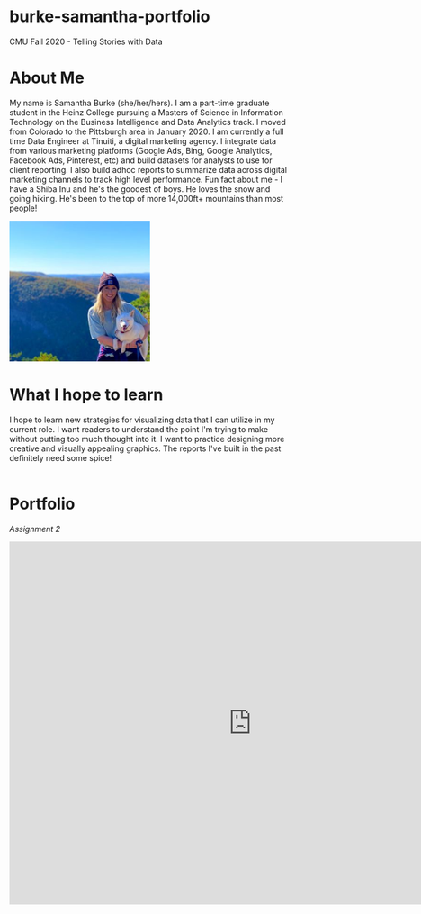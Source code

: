 # burke-samantha-portfolio
CMU Fall 2020 - Telling Stories with Data 
<br>
# About Me
My name is Samantha Burke (she/her/hers). I am a part-time graduate student in the Heinz College pursuing a Masters of Science in Information Technology on the Business Intelligence and Data Analytics track. I moved from Colorado to the Pittsburgh area in January 2020. I am currently a full time Data Engineer at Tinuiti, a digital marketing agency. I integrate data from various marketing platforms (Google Ads, Bing, Google Analytics, Facebook Ads, Pinterest, etc) and build datasets for analysts to use for client reporting. I also build adhoc reports to summarize data across digital marketing channels to track high level performance. 
Fun fact about me - I have a Shiba Inu and he's the goodest of boys. He loves the snow and going hiking. He's been to the top of more 14,000ft+ mountains than most people!
<br>

<img src = "https://github.com/stburke-cmu/burke-samantha-portfolio/blob/main/about_me.JPG" width = "250"/>

# What I hope to learn
I hope to learn new strategies for visualizing data that I can utilize in my current role. I want readers to understand the point I'm trying to make without putting too much thought into it. I want to practice designing more creative and visually appealing graphics. The reports I've built in the past definitely need some spice!  
<br>

# Portfolio

<i>Assignment 2</i>
<iframe src="https://data.oecd.org/chart/69xd" width="860" height="645" style="border: 0" mozallowfullscreen="true" webkitallowfullscreen="true" allowfullscreen="true"><a href="https://data.oecd.org/chart/69xd" target="_blank">OECD Chart: General government debt, Total, % of GDP, Annual, 2015</a></iframe>
